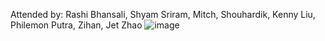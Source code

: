 Attended by: Rashi Bhansali, Shyam Sriram, Mitch, Shouhardik, Kenny Liu, Philemon Putra, Zihan, Jet Zhao
![image](https://github.com/user-attachments/assets/3285a4a9-0a20-4f44-899b-781640df785a)
